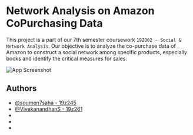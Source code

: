 
# Network Analysis on Amazon CoPurchasing Data

This project is a part of our 7th semester coursework `19ZO02 - Social & Network Analysis`. Our objective is to analyze the co-purchase data of Amazon to construct a social network among specific products, especially books and identify the critical measures for sales.

![App Screenshot](https://www.researchgate.net/profile/Alex-Fender/publication/320850061/figure/fig4/AS:562463788552192@1511113225079/Amazon-book-co-purchasing-graph-clustering-with-PageRank-vertex-and-Jaccard-edge-weights.png)

## Authors
- [@soumen7saha - 19z245](https://www.github.com/soumen7saha)
- [@VivekanandhanS - 19z261](https://github.com/Vivekanandhan-Sankar)
- 
-
-

